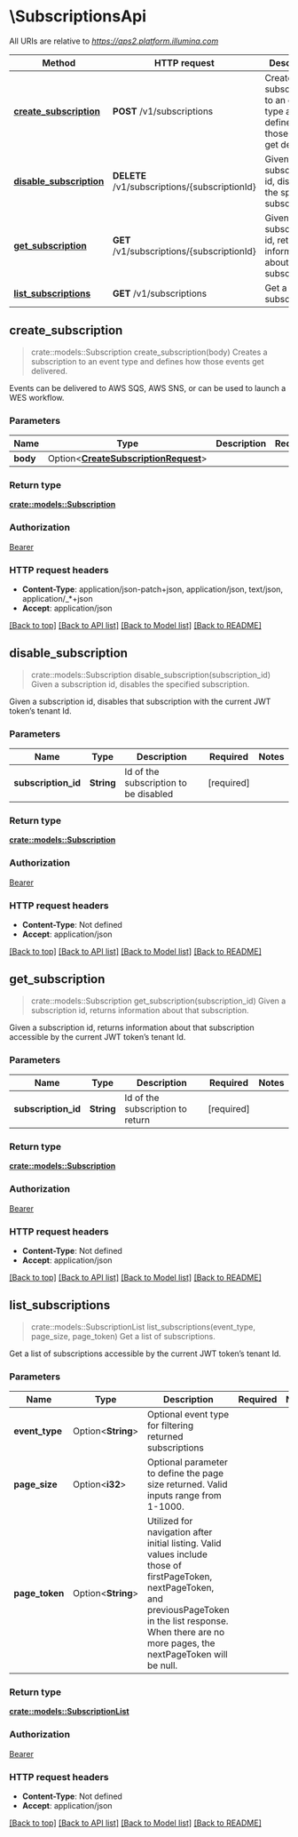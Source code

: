 # \SubscriptionsApi

All URIs are relative to *https://aps2.platform.illumina.com*

Method | HTTP request | Description
------------- | ------------- | -------------
[**create_subscription**](SubscriptionsApi.md#create_subscription) | **POST** /v1/subscriptions | Creates a subscription to an event type and defines how those events get delivered.
[**disable_subscription**](SubscriptionsApi.md#disable_subscription) | **DELETE** /v1/subscriptions/{subscriptionId} | Given a subscription id, disables the specified subscription.
[**get_subscription**](SubscriptionsApi.md#get_subscription) | **GET** /v1/subscriptions/{subscriptionId} | Given a subscription id, returns information about that subscription.
[**list_subscriptions**](SubscriptionsApi.md#list_subscriptions) | **GET** /v1/subscriptions | Get a list of subscriptions.



## create_subscription

> crate::models::Subscription create_subscription(body)
Creates a subscription to an event type and defines how those events get delivered.

Events can be delivered to AWS SQS, AWS SNS, or can be used to launch a WES workflow.

### Parameters


Name | Type | Description  | Required | Notes
------------- | ------------- | ------------- | ------------- | -------------
**body** | Option<[**CreateSubscriptionRequest**](CreateSubscriptionRequest.md)> |  |  |

### Return type

[**crate::models::Subscription**](Subscription.md)

### Authorization

[Bearer](../README.md#Bearer)

### HTTP request headers

- **Content-Type**: application/json-patch+json, application/json, text/json, application/_*+json
- **Accept**: application/json

[[Back to top]](#) [[Back to API list]](../README.md#documentation-for-api-endpoints) [[Back to Model list]](../README.md#documentation-for-models) [[Back to README]](../README.md)


## disable_subscription

> crate::models::Subscription disable_subscription(subscription_id)
Given a subscription id, disables the specified subscription.

Given a subscription id, disables that subscription with the current JWT token’s tenant Id.

### Parameters


Name | Type | Description  | Required | Notes
------------- | ------------- | ------------- | ------------- | -------------
**subscription_id** | **String** | Id of the subscription to be disabled | [required] |

### Return type

[**crate::models::Subscription**](Subscription.md)

### Authorization

[Bearer](../README.md#Bearer)

### HTTP request headers

- **Content-Type**: Not defined
- **Accept**: application/json

[[Back to top]](#) [[Back to API list]](../README.md#documentation-for-api-endpoints) [[Back to Model list]](../README.md#documentation-for-models) [[Back to README]](../README.md)


## get_subscription

> crate::models::Subscription get_subscription(subscription_id)
Given a subscription id, returns information about that subscription.

Given a subscription id, returns information about that subscription accessible by the current JWT token’s tenant Id.

### Parameters


Name | Type | Description  | Required | Notes
------------- | ------------- | ------------- | ------------- | -------------
**subscription_id** | **String** | Id of the subscription to return | [required] |

### Return type

[**crate::models::Subscription**](Subscription.md)

### Authorization

[Bearer](../README.md#Bearer)

### HTTP request headers

- **Content-Type**: Not defined
- **Accept**: application/json

[[Back to top]](#) [[Back to API list]](../README.md#documentation-for-api-endpoints) [[Back to Model list]](../README.md#documentation-for-models) [[Back to README]](../README.md)


## list_subscriptions

> crate::models::SubscriptionList list_subscriptions(event_type, page_size, page_token)
Get a list of subscriptions.

Get a list of subscriptions accessible by the current JWT token’s tenant Id.

### Parameters


Name | Type | Description  | Required | Notes
------------- | ------------- | ------------- | ------------- | -------------
**event_type** | Option<**String**> | Optional event type for filtering returned subscriptions |  |
**page_size** | Option<**i32**> | Optional parameter to define the page size returned. Valid inputs range from 1-1000. |  |
**page_token** | Option<**String**> | Utilized for navigation after initial listing. Valid values include those of  firstPageToken, nextPageToken, and previousPageToken in the list response.  When there are no more pages, the nextPageToken will be null. |  |

### Return type

[**crate::models::SubscriptionList**](SubscriptionList.md)

### Authorization

[Bearer](../README.md#Bearer)

### HTTP request headers

- **Content-Type**: Not defined
- **Accept**: application/json

[[Back to top]](#) [[Back to API list]](../README.md#documentation-for-api-endpoints) [[Back to Model list]](../README.md#documentation-for-models) [[Back to README]](../README.md)


